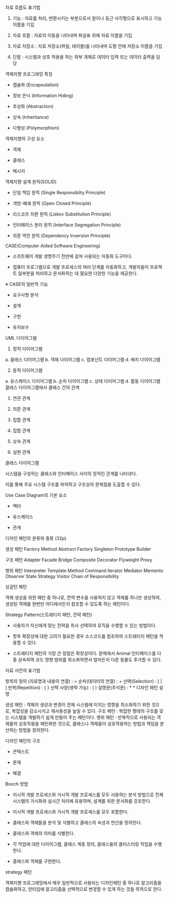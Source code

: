 자료 흐름도 표기법


1. 기능 : 자료를 처리, 변환시키는 부분으로서 원이나 둥근 사각형으로 표시하고 기능 이름을 기입

2. 자료 흐름 : 자료의 이동을 나타내며 화살표 위에 자료 이름을 기입

3. 자료 저장소 : 자료 저장소(파일, 테이블)를 나타내며 도형 안에 저장소 이름을 기입

4. 단말 : 시스템과 상호 작용을 하는 외부 개체로 데이터 입력 또는 데이터 출력을 담당



객체지향 프로그래밍 특징


- 캡슐화 (Encapsulation)

- 정보 은닉 (Information Hiding)

- 추상화 (Abstraction)

- 상속 (Inheritance)

- 다형성 (Polymorphism)



객체지향의 구성 요소


- 객체

- 클래스

- 메시지



객체지향 설계 원칙(SOLID)


- 단일 책임 원칙 (Single Responsiblity Principle)

- 개방-폐쇄 원칙 (Open Closed Principle)

- 리스코프 치환 원칙 (Liskov Substitution Principle)

- 인터페이스 분리 원칙 (Interface Segregation Principle)

- 의존 역전 원칙 (Dependency Inversion Principle)



CASE(Computer Aided Software Engineering)


- 소프트웨어 개발 생명주기 전반에 걸쳐 사용되는 자동화 도구이다.

- 컴퓨터 프로그램으로 개발 프로세스의 여러 단계를 자동화하고, 개발자들이 프로젝트 일부분을 처리하고 문서화하는 데 필요한 다양한 기능을 제공한다.



※ CASE의 일반적 기능

- 요구사항 분석

- 설계

- 구현

- 유지보수



UML 다이어그램


1. 정적 다이어그램

a. 클래스 다이어그램
b. 객체 다이어그램
c. 컴포넌트 다이어그램
d. 배치 다이어그램


2.  동적 다이어그램

a. 유스케이스 다이어그램
b. 순차 다이어그램
c. 상태 다이어그램
d. 활동 다이어그램
클래스 다이어그램에서 클래스 간의 관계


1. 연관 관계

2. 의존 관계

3. 집합 관계

4. 집합 관계

5. 상속 관계

6. 실현 관계



클래스 다이어그램


시스템을 구성하는 클래스와 인터페이스 사이의 정적인 관계를 나타낸다.

이를 통해 주요 시스템 구조를 파악하고 구조상의 문제점을 도출할 수 있다.



Use Case Diagram의 기본 요소


- 액터

- 유스케이스

- 관계



디자인 패턴의 분류와 종류 (32p)


생성 패턴
Factory Method
Abstract Factory
Singleton
Prototype
Builder


구조 패턴
Adapter
Facade
Bridge
Composite
Decorator
Flyweight
Proxy


행위 패턴
Interpreter
Template Method
Command
Iterator
Mediator
Memento
Observer
State
Strategy
Visitor
Chain of Responsibility


싱글턴 패턴


객체 생성을 위한 패턴 중 하나로, 전역 변수를 사용하지 않고 객체를 하나만 생성하여, 생성된 객체를 한번만 어디에서든지 참조할 수 있도록 하는 패턴이다.



Strategy Pattern(스트래티지 패턴, 전략 패턴)


- 사용자가 자신에게 맞는 전략을 취사 선택하여 로직을 수행할 수 있는 방법이다.

- 향후 확장성에 대한 고려가 필요한 경우 소스코드를 참조하여 스트래티지 패턴을 적용할 수 있다.

- 스트래티지 패턴의 가장 큰 장점은 확장성이다. 문제에서 Animal 인터페이스를 다중 상속하여 코드 영향 범위를 최소화하면서 얼마든지 다른 동물도 추가할 수 있다.



자료 사전의 표기법


항목의 정의 (자료명과 내용의 연결) : =
순차(데이터의 연결) : +
선택(Selection) : [ | ]
반복(Repetition) : { }
선택 사양(생략 가능) : ( )
설명문(주석문) : * *
디자인 패턴 설명


생성 패턴 : 객체의 생성과 변경이 전체 시스템에 미치는 영향을 최소화하기 위한 것으로, 복잡성을 감소시키고 재사용성을 높일 수 있다.
구조 패턴 : 복잡한 형태의 구조를 갖는 시스템을 개발하기 쉽게 만들어 주는 패턴이다.
행위 패턴 : 반복적으로 사용되는 객체들의 상호작용을 패턴화한 것으로, 클래스나 객체들이 상호작용하는 방법과 책임을 분산하는 방법을 정의한다.


디자인 패턴의 구조


- 콘텍스트

- 문제

- 해결



Booch 방법


- 미시적 개발 프로세스와 거시적 개발 프로세스를 모두 사용하는 분석 방법으로 전체 시스템의 가시화와 실시간 처리에 유용하며, 설계를 위한 문서화를 강조한다.



- 미시적 개발 프로세스와 거시적 개발 프로세스를 모두 포함한다.

- 클래스와 객체들을 분석 및 식별하고 클래스의 속성과 연산을 정의한다.

- 클래스와 객체의 의미를 식별한다.

- 각 작업에 대한 다이어그램, 클래스 계층 정의, 클래스들의 클러스터링 작업을 수행한다.

- 클래스와 객체를 구현한다.



strategy  패턴


객체지향 프로그래밍에서 매우 일반적으로 사용되는 디자인패턴 중 하나로 알고리즘을 캡슐화하고, 런타임에 알고리즘을 선택적으로 변경할 수 있게 하는 것을 목적으로 한다.